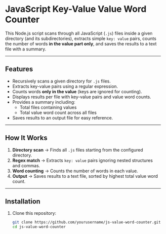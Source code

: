 # JavaScript Key-Value Value Word Counter

This Node.js script scans through all JavaScript (`.js`) files inside a given directory (and its subdirectories), extracts simple `key: value` pairs, counts the number of words **in the value part only**, and saves the results to a text file with a summary.

---

## Features
- Recursively scans a given directory for `.js` files.
- Extracts key-value pairs using a regular expression.
- Counts words **only in the value** (keys are ignored for counting).
- Displays results per file with key-value pairs and value word counts.
- Provides a summary including:
  - Total files containing values
  - Total value word count across all files
- Saves results to an output file for easy reference.

---

## How It Works
1. **Directory scan** → Finds all `.js` files starting from the configured directory.
2. **Regex match** → Extracts `key: value` pairs ignoring nested structures and commas.
3. **Word counting** → Counts the number of words in each value.
4. **Output** → Saves results to a text file, sorted by highest total value word count.

---

## Installation

1. Clone this repository:
   ```bash
   git clone https://github.com/yourusername/js-value-word-counter.git
   cd js-value-word-counter
